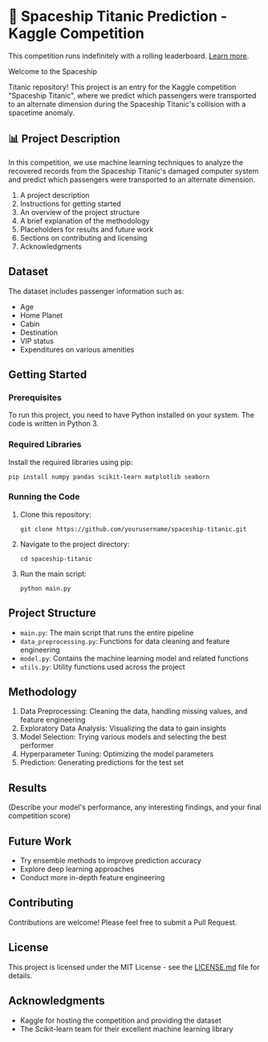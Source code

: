 

# 🚀 Spaceship Titanic Prediction - Kaggle Competition


This competition runs indefinitely with a rolling leaderboard. [Learn more](https://www.kaggle.com/docs/competitions#getting-started).

Welcome to the Spaceship 

Titanic repository! This project is an entry for the Kaggle competition "Spaceship Titanic", where we predict which passengers were transported to an alternate dimension during the Spaceship Titanic's collision with a spacetime anomaly.


## 📊 Project Description
In this competition, we use machine learning techniques to analyze the recovered records from the Spaceship Titanic's damaged computer system and predict which passengers were transported to an alternate dimension.




1. A project description
2. Instructions for getting started
3. An overview of the project structure
4. A brief explanation of the methodology
5. Placeholders for results and future work
6. Sections on contributing and licensing
7. Acknowledgments

## Dataset

The dataset includes passenger information such as:
- Age
- Home Planet
- Cabin
- Destination
- VIP status
- Expenditures on various amenities

## Getting Started

### Prerequisites

To run this project, you need to have Python installed on your system. The code is written in Python 3.

### Required Libraries

Install the required libraries using pip:

```
pip install numpy pandas scikit-learn matplotlib seaborn
```

### Running the Code

1. Clone this repository:
   ```
   git clone https://github.com/yourusername/spaceship-titanic.git
   ```
2. Navigate to the project directory:
   ```
   cd spaceship-titanic
   ```
3. Run the main script:
   ```
   python main.py
   ```

## Project Structure

- `main.py`: The main script that runs the entire pipeline
- `data_preprocessing.py`: Functions for data cleaning and feature engineering
- `model.py`: Contains the machine learning model and related functions
- `utils.py`: Utility functions used across the project

## Methodology

1. Data Preprocessing: Cleaning the data, handling missing values, and feature engineering
2. Exploratory Data Analysis: Visualizing the data to gain insights
3. Model Selection: Trying various models and selecting the best performer
4. Hyperparameter Tuning: Optimizing the model parameters
5. Prediction: Generating predictions for the test set

## Results

(Describe your model's performance, any interesting findings, and your final competition score)

## Future Work

- Try ensemble methods to improve prediction accuracy
- Explore deep learning approaches
- Conduct more in-depth feature engineering

## Contributing

Contributions are welcome! Please feel free to submit a Pull Request.

## License

This project is licensed under the MIT License - see the [LICENSE.md](LICENSE.md) file for details.

## Acknowledgments

- Kaggle for hosting the competition and providing the dataset
- The Scikit-learn team for their excellent machine learning library

